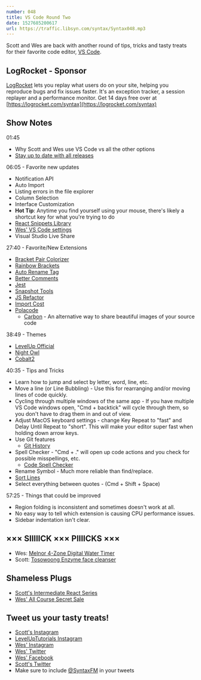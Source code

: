 ```yaml
---
number: 048
title: VS Code Round Two
date: 1527685200617
url: https://traffic.libsyn.com/syntax/Syntax048.mp3
---
```


Scott and Wes are back with another round of tips, tricks and tasty treats for their favorite code editor, [VS Code](https://code.visualstudio.com/).

## LogRocket - Sponsor

[LogRocket](https://logrocket.com/syntax) lets you replay what users do on your site, helping you reproduce bugs and fix issues faster. It's an exception tracker, a session replayer and a performance monitor. Get 14 days free over at [https://logrocket.com/syntax](https://logrocket.com/syntax)

## Show Notes

01:45

- Why Scott and Wes use VS Code vs all the other options
- [Stay up to date with all releases](https://code.visualstudio.com/updates/v1_23)

06:05 - Favorite new updates

- Notification API
- Auto Import
- Listing errors in the file explorer
- Column Selection
- Interface Customization
- **Hot Tip**: Anytime you find yourself using your mouse, there's likely a shortcut key for what you're trying to do
- [React Snippets Library](https://marketplace.visualstudio.com/items?itemName=dsznajder.es7-react-js-snippets)
- [Wes' VS Code settings](https://github.com/wesbos/dotfiles)
- Visual Studio Live Share

27:40 - Favorite/New Extensions

- [Bracket Pair Colorizer](https://marketplace.visualstudio.com/items?itemName=CoenraadS.bracket-pair-colorizer)
- [Rainbow Brackets](https://marketplace.visualstudio.com/items?itemName=2gua.rainbow-brackets)
- [Auto Rename Tag](https://marketplace.visualstudio.com/items?itemName=formulahendry.auto-rename-tag)
- [Better Comments](https://marketplace.visualstudio.com/items?itemName=aaron-bond.better-comments)
- [Jest](https://marketplace.visualstudio.com/items?itemName=Orta.vscode-jest)
- [Snapshot Tools](https://marketplace.visualstudio.com/items?itemName=asvetliakov.snapshot-tools)
- [JS Refactor](https://marketplace.visualstudio.com/items?itemName=cmstead.jsrefactor)
- [Import Cost](https://marketplace.visualstudio.com/items?itemName=wix.vscode-import-cost)
- [Polacode](https://marketplace.visualstudio.com/items?itemName=pnp.polacode)
  - [Carbon](https://carbon.now.sh/) - An alternative way to share beautiful images of your source code

38:49 - Themes

- [LevelUp Official](https://marketplace.visualstudio.com/items?itemName=leveluptutorials.theme-levelup)
- [Night Owl](https://marketplace.visualstudio.com/items?itemName=sdras.night-owl)
- [Cobalt2](https://marketplace.visualstudio.com/items?itemName=wesbos.theme-cobalt2)

40:35 - Tips and Tricks

- Learn how to jump and select by letter, word, line, etc.
- Move a line (or Line Bubbling) - Use this for rearranging and/or moving lines of code quickly.
- Cycling through multiple windows of the same app - If you have multiple VS Code windows open, "Cmd + backtick" will cycle through them, so you don't have to drag them in and out of view.
- Adjust MacOS keyboard settings - change Key Repeat to "fast" and Delay Until Repeat to "short". This will make your editor super fast when holding down arrow keys.
- Use Git features
  - [Git History](https://marketplace.visualstudio.com/items?itemName=donjayamanne.githistory)
- Spell Checker - "Cmd + ." will open up code actions and you check for possible misspellings, etc.
  - [Code Spell Checker](https://marketplace.visualstudio.com/items?itemName=streetsidesoftware.code-spell-checker)
- Rename Symbol - Much more reliable than find/replace.
- [Sort Lines](https://marketplace.visualstudio.com/items?itemName=Tyriar.sort-lines)
- Select everything between quotes - (Cmd + Shift + Space)

57:25 - Things that could be improved

- Region folding is inconsistent and sometimes doesn't work at all.
- No easy way to tell which extension is causing CPU performance issues.
- Sidebar indentation isn't clear.

## ××× SIIIIICK ××× PIIIICKS ×××

- Wes: [Melnor 4-Zone Digital Water Timer](https://www.amazon.com/gp/product/B0094KM4VK/ref=as_li_qf_asin_il_tl?ie=UTF8&tag=webo080-20&creative=9325&linkCode=as2&creativeASIN=B0094KM4VK&linkId=d4f202fb09280739e3ed764255eb1020)
- Scott: [Tosowoong Enzyme face cleanser](https://amzn.to/2IWrn9j)

## Shameless Plugs

- [Scott's Intermediate React Series](https://LevelUpTutorials.com/store)
- [Wes' All Course Secret Sale](https://wesbos.com/courses/)

## Tweet us your tasty treats!

- [Scott's Instagram](https://www.instagram.com/stolinski/)
- [LevelUpTutorials Instagram](https://www.instagram.com/LevelUpTutorials/)
- [Wes' Instagram](https://www.instagram.com/wesbos/)
- [Wes' Twitter](https://twitter.com/wesbos)
- [Wes' Facebook](https://www.facebook.com/wesbos.developer)
- [Scott's Twitter](https://twitter.com/stolinski)
- Make sure to include [@SyntaxFM](https://twitter.com/SyntaxFM) in your tweets
